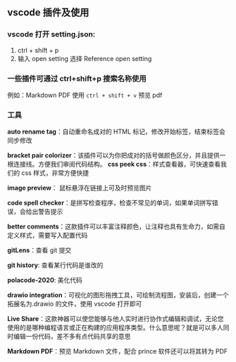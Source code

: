 ## vscode 插件及使用

### vscode 打开 setting.json:

1. ctrl + shift + p
2. 输入 open setting 选择 Reference open setting

### 一些插件可通过 ctrl+shift+p 搜索名称使用

例如：Markdown PDF 使用 `ctrl + shift + v` 预览 pdf

### 工具

**auto rename tag**：自动重命名成对的 HTML 标记，修改开始标签，结束标签会同步修改

**bracket pair colorizer**：该插件可以为你把成对的括号做颜色区分，并且提供一根连接线。方便我们审阅代码结构。
**css peek css**：样式查看器，可快速查看我们的 css 样式，非常方便快捷

**image preview**： 鼠标悬浮在链接上可及时预览图片

**code spell checker**：是拼写检查程序，检查不常见的单词，如果单词拼写错误，会给出警告提示

**better comments**：这款插件可以丰富注释颜色，让注释也具有生命力，如需自定义样式，需要写入配置代码

**gitLens**：查看 git 提交

**git history**: 查看某行代码是谁改的

**polacode-2020**: 美化代码

**drawio integration**：可视化的图形拖拽工具，可绘制流程图，安装后，创建一个拓展名为.drawio 的文件，使用 vscode 打开即可

**Live Share**：这款神器可以使您能够与他人实时进行协作式编辑和调试，无论您使用的是哪种编程语言或正在构建的应用程序类型。什么意思呢？就是可以多人同时编辑一份代码，差不多有点代码共享的意思

**Markdown PDF**：预览 Markdown 文件，配合 prince 软件还可以将其转为 PDF
